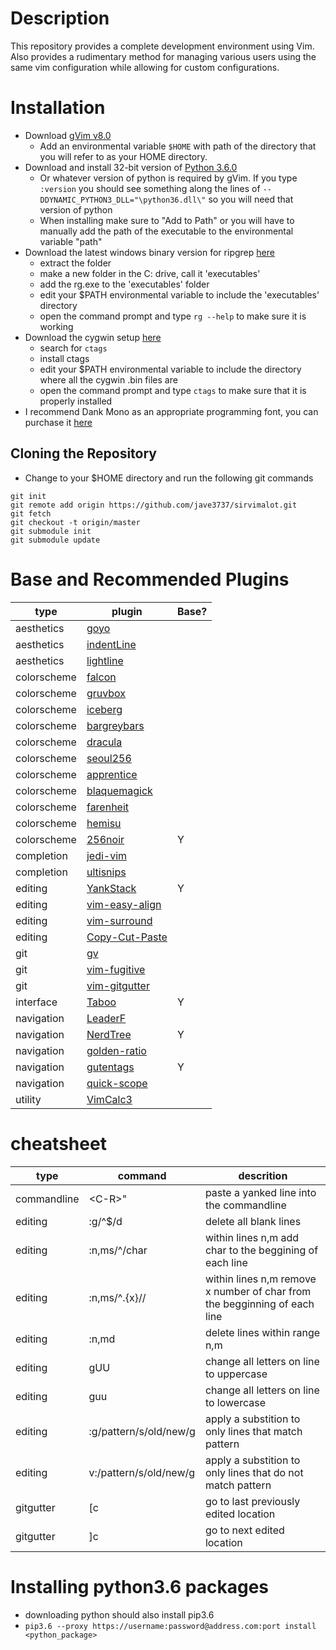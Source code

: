 # Description 
This repository provides a complete development environment using Vim. Also provides a rudimentary method for managing various users using the same vim configuration while allowing for custom configurations.

# Installation
* Download [gVim v8.0](https://www.vim.org/download.php)
    * Add an environmental variable `$HOME` with path of the directory that you will refer to as your HOME directory.
* Download and install 32-bit version of [Python 3.6.0](https://www.python.org/downloads/release/python-360/)
    * Or whatever version of python is required by gVim. If you type `:version` you should see something along the lines of `--DDYNAMIC_PYTHON3_DLL="\python36.dll\"` so you will need that version of python
    * When installing make sure to "Add to Path" or you will have to manually add the path of the executable to the environmental variable "path"
* Download the latest windows binary version for ripgrep [here](https://github.com/BurntSushi/ripgrep/releases)
    * extract the folder 
    * make a new folder in the C: drive, call it 'executables' 
    * add the rg.exe to the 'executables' folder
    * edit your $PATH environmental variable to include the 'executables' directory
    * open the command prompt and type `rg --help` to make sure it is working
* Download the cygwin setup [here](https://www.cygwin.com/)
    * search for `ctags` 
    * install ctags 
    * edit your $PATH environmental variable to include the directory where all the cygwin .bin files are 
    * open the command prompt and type `ctags` to make sure that it is properly installed 
* I recommend Dank Mono as an appropriate programming font, you can purchase it
  [here](https://dank.sh/)

## Cloning the Repository
* Change to your $HOME directory and run the following git commands

```@console
git init
git remote add origin https://github.com/jave3737/sirvimalot.git
git fetch
git checkout -t origin/master
git submodule init 
git submodule update
```

# Base and Recommended Plugins
| type        | plugin                                                                                     | Base? |
| ----        | ----                                                                                       | ----  |
| aesthetics  | [goyo](https://github.com/junegunn/goyo.vim)                                               |       |
| aesthetics  | [indentLine](https://github.com/Yggdroot/indentLine)                                       |       |
| aesthetics  | [lightline](https://github.com/itchyny/lightline.vim)                                      |       |
| colorscheme | [falcon](https://github.com/fenetikm/falcon)                                               |       |
| colorscheme | [gruvbox](https://github.com/morhetz/gruvbox)                                              |       |
| colorscheme | [iceberg](https://github.com/cocopon/iceberg.vim)                                          |       |
| colorscheme | [bargreybars](https://github.com/dreadnaut/vim-bargreybars)                                |       |
| colorscheme | [dracula](https://github.com/dracula/dracula-theme)                                        |       |
| colorscheme | [seoul256](https://github.com/junegunn/seoul256.vim)                                       |       |
| colorscheme | [apprentice](https://github.com/romainl/Apprentice)                                        |       |
| colorscheme | [blaquemagick](https://github.com/xero/blaquemagick.vim)                                   |       |
| colorscheme | [farenheit](https://github.com/fcpg/vim-fahrenheit)                                        |       |
| colorscheme | [hemisu](https://github.com/noahfrederick/vim-hemisu)                                      |       |
| colorscheme | [256noir](https://github.com/andreasvc/vim-256noir.git)                                    | Y     |
| completion  | [jedi-vim](https://github.com/davidhalter/jedi-vim)                                        |       |
| completion  | [ultisnips](https://github.com/sirver/UltiSnips)                                           |       |
| editing     | [YankStack](https://github.com/maxbrunsfeld/vim-yankstack)                                 | Y     |
| editing     | [vim-easy-align](https://github.com/junegunn/vim-easy-align)                               |       |
| editing     | [vim-surround](https://github.com/tpope/vim-surround)                                      |       |
| editing     | [Copy-Cut-Paste](https://github.com/NLKNguyen/copy-cut-paste.vim)                          |       |
| git         | [gv](https://github.com/junegunn/gv.vim)                                                   |       |
| git         | [vim-fugitive](https://github.com/tpope/vim-fugitive)                                      |       |
| git         | [vim-gitgutter](https://github.com/airblade/vim-gitgutter)                                 |       |
| interface   | [Taboo](https://github.com/gcmt/taboo.vim)                                                 | Y     |
| navigation  | [LeaderF](https://github.com/Yggdroot/LeaderF)                                             |       |
| navigation  | [NerdTree](https://github.com/scrooloose/nerdtree)                                         | Y     |
| navigation  | [golden-ratio](https://github.com/roman/golden-ratio)                                      |       |
| navigation  | [gutentags](https://github.com/ludovicchabant/vim-gutentags/blob/master/doc/gutentags.txt) | Y     |
| navigation  | [quick-scope](https://github.com/unblevable/quick-scope)                                   |       |
| utility     | [VimCalc3](https://github.com/fedorenchik/VimCalc3)                                        |       |

# cheatsheet
| type        | command                | descrition                                                                |
| ----        | ----                   | ----                                                                      |
| commandline | \<C-R\>"               | paste a yanked line into the commandline                                  |
| editing     | :g/^$/d                | delete all blank lines                                                    |
| editing     | :n,ms/^/char           | within lines n,m add char to the beggining of each line                   |
| editing     | :n,ms/^.\{x\}//        | within lines n,m remove x number of char from the begginning of each line |
| editing     | :n,md                  | delete lines within range n,m                                             |
| editing     | gUU                    | change all letters on line to uppercase                                   |
| editing     | guu                    | change all letters on line to lowercase                                   |
| editing     | :g/pattern/s/old/new/g | apply a substition to only lines that match pattern                       |
| editing     | v:/pattern/s/old/new/g | apply a substition to only lines that do not match pattern                |
| gitgutter   | [c                     | go to last previously edited location                                     |
| gitgutter   | ]c                     | go to next edited location                                                |



# Installing python3.6 packages 
* downloading python should also install pip3.6 
* `pip3.6 --proxy https://username:password@address.com:port install <python_package>`
